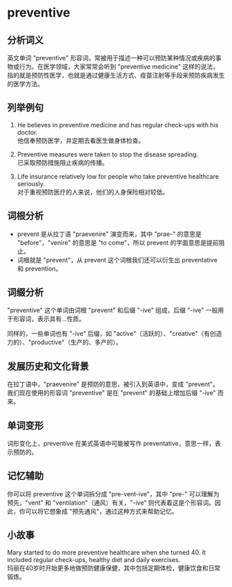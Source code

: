 # preventive

## 分析词义

  

英文单词 "preventive" 形容词，常被用于描述一种可以预防某种情况或疾病的事物或行为。在医学领域，大家常常会听到 "preventive medicine" 这样的说法，指的就是预防性医学，也就是通过健康生活方式、疫苗注射等手段来预防疾病发生的医学方法。

  

## 列举例句

  

1.  He believes in preventive medicine and has regular check-ups with his doctor.  
    他信奉预防医学，并定期去看医生做身体检查。
    
      
    
2.  Preventive measures were taken to stop the disease spreading.  
    已采取预防措施阻止疾病的传播。
    
      
    
3.  Life insurance relatively low for people who take preventive healthcare seriously.  
    对于重视预防医疗的人来说，他们的人身保险相对较低。
    
      
    

  

## 词根分析

  

*   prevent 是从拉丁语 "praevenire" 演变而来，其中 "prae-" 的意思是 "before"，"venire" 的意思是 "to come"，所以 prevent 的字面意思是提前阻止。
*   词根就是 "prevent"，从 prevent 这个词根我们还可以衍生出 preventative 和 prevention。

  

## 词缀分析

  

"preventive" 这个单词由词根 "prevent" 和后缀 "-ive" 组成，后缀 "-ive" 一般用于形容词，表示具有...性质。

  

同样的，一些单词也有 "-ive" 后缀，如 "active"（活跃的）、"creative"（有创造力的）、"productive"（生产的、多产的）。

  

## 发展历史和文化背景

  

在拉丁语中，"praevenire" 是预防的意思，被引入到英语中，变成 "prevent"。我们现在使用的形容词 "preventive" 是在 "prevent" 的基础上增加后缀 "-ive" 而来。

  

## 单词变形

  

词形变化上，preventive 在美式英语中可能被写作 preventative，意思一样，表示预防的。

  

## 记忆辅助

  

你可以将 preventive 这个单词拆分成 "pre-vent-ive"，其中 "pre-" 可以理解为预先，"vent" 和 "ventilation"（通风）有关，"-ive" 则代表着这是个形容词。因此，你可以将它想象成 "预先通风"，通过这种方式来帮助记忆。

  

## 小故事

  

Mary started to do more preventive healthcare when she turned 40. It included regular check-ups, healthy diet and daily exercises.  
玛丽在40岁时开始更多地做预防健康保健，其中包括定期体检，健康饮食和日常锻炼。
